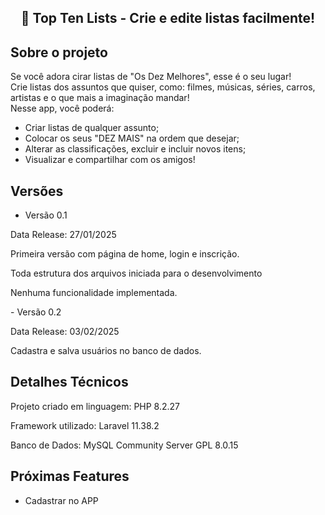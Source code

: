 ##  <p align="center">  📑 Top Ten Lists - Crie e edite listas facilmente!</p>

## Sobre o projeto

Se você adora cirar listas de "Os Dez Melhores", esse é o seu lugar! <br>
Crie listas dos assuntos que quiser, como: filmes, músicas, séries, carros, artistas e o que mais a imaginação mandar! <br>
Nesse app, você poderá: 

- Criar listas de qualquer assunto;
- Colocar os seus "DEZ MAIS" na ordem que desejar;
- Alterar as classificações, excluir e incluir novos itens;
- Visualizar e compartilhar com os amigos!


## Versões

- Versão 0.1
<p> Data Release: 27/01/2025 </p>
<p> Primeira versão com página de home, login e inscrição. </p>
<p> Toda estrutura dos arquivos iniciada para o desenvolvimento </p>
<p> Nenhuma funcionalidade implementada. </p>
- Versão 0.2
<p> Data Release: 03/02/2025 </p>
<p> Cadastra e salva usuários no banco de dados. </p>

## Detalhes Técnicos

<p> Projeto criado em linguagem: PHP 8.2.27 </p>
<p> Framework utilizado: Laravel 11.38.2  </p>
<p> Banco de Dados: MySQL Community Server GPL 8.0.15 </p>

## Próximas Features

- Cadastrar no APP
